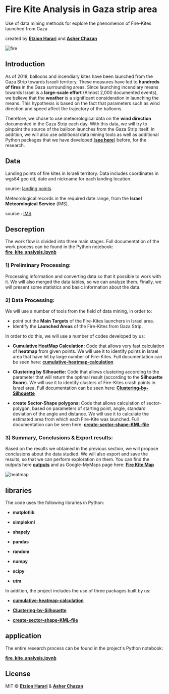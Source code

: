 # Fire Kite Analysis in Gaza strip area
Use of data mining methods for explore the phenomenon of Fire-Kites launched from Gaza

created by [**Etzion Harari**](https://github.com/EtzionR) and [**Asher Chazan**](https://github.com/ashercha)

![fire](https://github.com/EtzionR/fire-kite-analysis/blob/main/pictures/big_fire.png)

## Introduction
As of 2018, balloons and incendiary kites have been launched from the Gaza Strip towards Israeli territory. These measures have led to **hundreds of fires** in the Gaza surrounding areas. Since launching incendiary means towards Israel is a **large-scale effort** (Almost 2,000 documented events), we believe that the **weather** is a significant consideration in launching the means. This hypothesis is based on the fact that parameters such as wind direction and speed affect the trajectory of the balloons.

Therefore, we chose to use meteorological data on the **wind direction** documented in the Gaza Strip each day. With this data, we will try to pinpoint the source of the balloon launches from the Gaza Strip itself. In addition, we will also use additional data mining tools as well as additional Python packages that we have developed [(**see here**)](https://github.com/EtzionR?tab=repositories) before, for the research.

## Data
Landing points of fire kites in Israeli territory. Data includes coordinates in wgs84 geo dd, date and nickname for each landing location.

source: [landing points](https://www.google.com/maps/d/u/0/viewer?mid=1U3A57H6TCphdux7Sf7dl4z2-1F3vmecJ)

Meteorological records in the required date range, from the **Israel Meteorological Service** (IMS).

source : [IMS](https://ims.data.gov.il/ims/7)

## Descreption
The work flow is divided into three main stages. Full documentation of the work process can be found in the Python notebook: [**fire_kite_analysis.ipynb**](https://github.com/EtzionR/fire-kite-analysis/blob/main/fire_kite_analysis.ipynb)

### 1) Preliminary Processing:
Processing information and converting data so that it possible to work with it. We will also merged the data tables, so we can analyze them. Finally, we will present some statistics and basic information about the data. 

### 2) Data Processing:
We will use a number of tools from the field of data mining, in order to:
* point out the **Main Targets** of the Fire-Kites launchers in Israel area. 
* Identify the **Launched Areas** of the Fire-Kites from Gaza Strip.

In order to do this, we will use a number of codes developed by us:
* **Cumulative HeatMap Calculation:** Code that allows very fast calculation of **heatmap** from given points. We will use it to identify points in Israel area that have hit by large number of Fire-Kites. Full documentation can be seen here: [**cumulative-heatmap-calculation**](https://github.com/EtzionR/cumulative-heatmap-calculation)

* **Clustering by Silhouette:** Code that allows clustering according to the parameter that will return the optimal result (according to the **Silhouette Score**). We will use it to identify clusters of Fire-Kites crash points in Israel area. Full documentation can be seen here: [**Clustering-by-Silhouette**](https://github.com/EtzionR/Clustering-by-Silhouette)

* **create Sector-Shape polygons:** Code that allows calculation of sector-polygon, based on parameters of starting point, angle, standard deviation of the angle and distance. We will use it to calculate the estimated area from which each Fire-Kite was launched. Full documentation can be seen here: [**create-sector-shape-KML-file**](https://github.com/EtzionR/create-sector-shape-KML-file)

### 3) Summary, Conclusions & Export results:
Based on the results we obtained in the previous section, we will propose conclusions about the data studied. We will also export and save the results, so that we can perform exploration on them. You can find the outputs here [**outputs**](https://github.com/EtzionR/fire-kite-analysis/tree/main/outputs) and as Google-MyMaps page here: [**Fire Kite Map**](https://www.google.com/maps/d/u/0/viewer?mid=1msfnGWnLRlIY-xA4YnbLac8vKAJpjb-7&usp=sharing)

![heatmap](https://github.com/EtzionR/fire-kite-analysis/blob/main/plots/sectors_heatmap.png)

## libraries
The code uses the following libraries in Python:

* **matplotlib**

* **simplekml**

* **shapely**

* **pandas**

* **random**

* **numpy**

* **scipy**

* **utm**

In addition, the project includes the use of three packages built by us:

* [**cumulative-heatmap-calculation**](https://github.com/EtzionR/cumulative-heatmap-calculation)

* [**Clustering-by-Silhouette**](https://github.com/EtzionR/Clustering-by-Silhouette)

* [**create-sector-shape-KML-file**](https://github.com/EtzionR/create-sector-shape-KML-file)


## application
The entire research process can be found in the project's Python notebook:

[**fire_kite_analysis.ipynb**](https://github.com/EtzionR/fire-kite-analysis/blob/main/fire_kite_analysis.ipynb)

## License
MIT © [**Etzion Harari**](https://github.com/EtzionR) & [**Asher Chazan**](https://github.com/ashercha)



